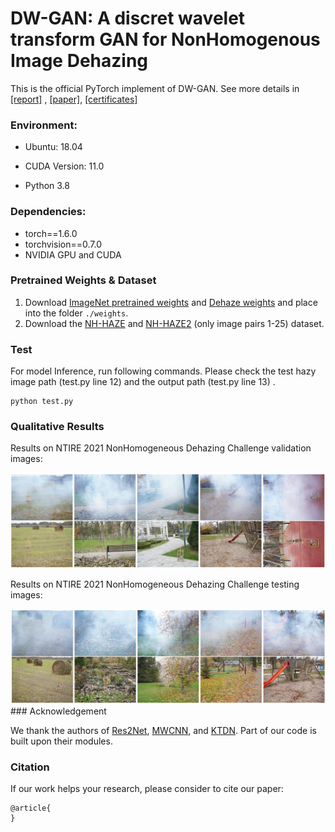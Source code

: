 # DW-GAN: A discret wavelet transform GAN for NonHomogenous Image Dehazing

This is the official PyTorch implement of DW-GAN.  See more details in  [[report]]() , [[paper]](), [[certificates]]( )

### Environment:

- Ubuntu: 18.04

- CUDA Version: 11.0 
- Python 3.8

### Dependencies:

- torch==1.6.0
- torchvision==0.7.0
- NVIDIA GPU and CUDA

### Pretrained Weights & Dataset

1. Download [ImageNet pretrained weights](https://drive.google.com/file/d/1612XsgoUEx2Q3D7PPiLaEI5qZEEwVlVp/view?usp=sharing) and [Dehaze weights](https://drive.google.com/file/d/1JkeGhdNwKi_9jObamjMtMlQ_b1i8WQ3r/view?usp=sharing) and place into the folder ```./weights```.  
2. Download the [NH-HAZE](https://data.vision.ee.ethz.ch/cvl/ntire20/nh-haze/) and [NH-HAZE2](https://drive.google.com/drive/folders/1jBoP1d8eSCHcPgxcWQ42RKIA2Fxo_Thw?usp=sharing) (only image pairs 1-25) dataset.

### Test

For model Inference, run following commands. Please check the test hazy image path (test.py line 12) and the output path (test.py line 13) .

```
python test.py
```

### Qualitative Results

Results on NTIRE 2021 NonHomogeneous Dehazing Challenge validation images:  

<div style="text-align: center">
<img alt="" src="/Image/validation.png" style="display: inline-block;" />
</div>

Results on NTIRE 2021 NonHomogeneous Dehazing Challenge testing images:

<div style="text-align: center">
<img alt="" src="/Image/test.png" style="display: inline-block;" />
</div>
### Acknowledgement

We thank the authors of [Res2Net](https://mmcheng.net/res2net/), [MWCNN](https://github.com/lpj0/MWCNN.git), and [KTDN](https://github.com/GlassyWu/KTDN). Part of our code is built upon their modules.

### Citation

If our work helps your research, please consider to cite our paper:

```
@article{
}
```



